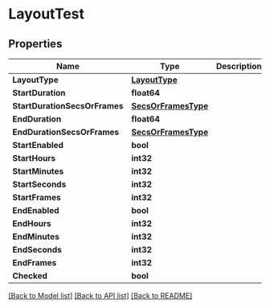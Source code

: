 # LayoutTest

## Properties

Name | Type | Description | Notes
------------ | ------------- | ------------- | -------------
**LayoutType** | [**LayoutType**](layout_type.md) |  | [optional] 
**StartDuration** | **float64** |  | [optional] 
**StartDurationSecsOrFrames** | [**SecsOrFramesType**](secs_or_frames_type.md) |  | [optional] 
**EndDuration** | **float64** |  | [optional] 
**EndDurationSecsOrFrames** | [**SecsOrFramesType**](secs_or_frames_type.md) |  | [optional] 
**StartEnabled** | **bool** |  | [optional] 
**StartHours** | **int32** |  | [optional] 
**StartMinutes** | **int32** |  | [optional] 
**StartSeconds** | **int32** |  | [optional] 
**StartFrames** | **int32** |  | [optional] 
**EndEnabled** | **bool** |  | [optional] 
**EndHours** | **int32** |  | [optional] 
**EndMinutes** | **int32** |  | [optional] 
**EndSeconds** | **int32** |  | [optional] 
**EndFrames** | **int32** |  | [optional] 
**Checked** | **bool** |  | [optional] 

[[Back to Model list]](../README.md#documentation-for-models) [[Back to API list]](../README.md#documentation-for-api-endpoints) [[Back to README]](../README.md)


